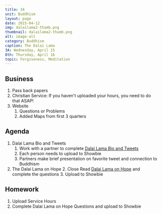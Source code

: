 ```yaml
---
title: 34
unit: Buddhism
layout: page
date: 2015-04-12
img: dalailama2-thumb.png
thumbnail: dalailama2-thumb.png
alt: image-alt
category: Buddhism
caption: The Dalai Lama
3A: Wednesday, April 15
8th: Thursday, April 16
topic: Forgiveness, Meditation
---
```


## Business

1. Pass back papers
2. Christian Service:  If you haven't uploaded your hours, you need to do that ASAP!
3. Website
	1. Questions or Problems
	2. Added Maps from first 3 quarters

## Agenda

1. Dalai Lama Bio and Tweets
	1. Work with a partner to complete [Dalai Lama Bio and Tweets](https://dl.dropboxusercontent.com/u/916107/teachdocs/row-buddhism-dalai-lama-bio-tweet.pdf)
	2. Each person needs to upload to Showbie
	3. Partners make brief presentation on favorite tweet and connection to Buddhism
2. The Dalai Lama on Hope
	2. Close Read [Dalai Lama on Hope](https://dl.dropboxusercontent.com/u/916107/teachdocs/row-buddhism-dalai_lama-hope.pdf
) and complete the questions
	3. Upload to Showbie


## Homework
	
1. Upload Service Hours
2. Complete Dalai Lama on Hope Questions and upload to Showbie
